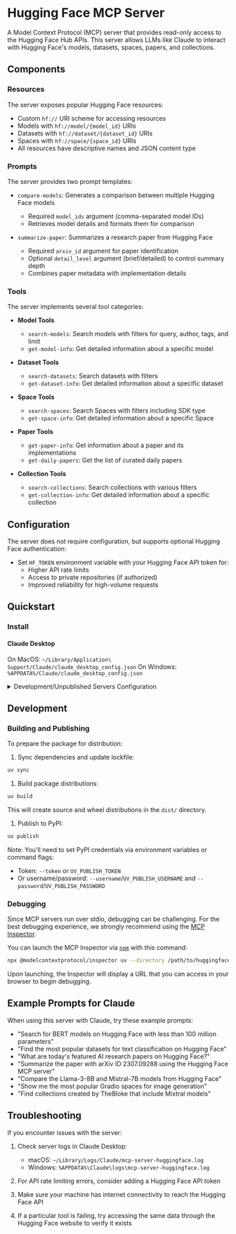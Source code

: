 # Hugging Face MCP Server

A Model Context Protocol (MCP) server that provides read-only access to the Hugging Face Hub APIs. This server allows LLMs like Claude to interact with Hugging Face's models, datasets, spaces, papers, and collections.

## Components

### Resources

The server exposes popular Hugging Face resources:

- Custom `hf://` URI scheme for accessing resources
- Models with `hf://model/{model_id}` URIs
- Datasets with `hf://dataset/{dataset_id}` URIs
- Spaces with `hf://space/{space_id}` URIs
- All resources have descriptive names and JSON content type

### Prompts

The server provides two prompt templates:

- `compare-models`: Generates a comparison between multiple Hugging Face models
  - Required `model_ids` argument (comma-separated model IDs)
  - Retrieves model details and formats them for comparison

- `summarize-paper`: Summarizes a research paper from Hugging Face
  - Required `arxiv_id` argument for paper identification
  - Optional `detail_level` argument (brief/detailed) to control summary depth
  - Combines paper metadata with implementation details

### Tools

The server implements several tool categories:

- **Model Tools**
  - `search-models`: Search models with filters for query, author, tags, and limit
  - `get-model-info`: Get detailed information about a specific model

- **Dataset Tools**
  - `search-datasets`: Search datasets with filters
  - `get-dataset-info`: Get detailed information about a specific dataset

- **Space Tools**
  - `search-spaces`: Search Spaces with filters including SDK type
  - `get-space-info`: Get detailed information about a specific Space

- **Paper Tools**
  - `get-paper-info`: Get information about a paper and its implementations
  - `get-daily-papers`: Get the list of curated daily papers

- **Collection Tools**
  - `search-collections`: Search collections with various filters
  - `get-collection-info`: Get detailed information about a specific collection

## Configuration

The server does not require configuration, but supports optional Hugging Face authentication:

- Set `HF_TOKEN` environment variable with your Hugging Face API token for:
  - Higher API rate limits
  - Access to private repositories (if authorized)
  - Improved reliability for high-volume requests

## Quickstart

### Install

#### Claude Desktop

On MacOS: `~/Library/Application\ Support/Claude/claude_desktop_config.json`
On Windows: `%APPDATA%/Claude/claude_desktop_config.json`

<details>
  <summary>Development/Unpublished Servers Configuration</summary>

  ```json
  "mcpServers": {
    "huggingface": {
      "command": "uv",
      "args": [
        "--directory",
        "/absolute/path/to/huggingface-mcp-server",
        "run",
        "huggingface_mcp_server.py"
      ],
      "env": {
        "HF_TOKEN": "your_token_here"  // Optional
      }
    }
  }
  ```

</details>

## Development

### Building and Publishing

To prepare the package for distribution:

1. Sync dependencies and update lockfile:

```bash
uv sync
```

1. Build package distributions:

```bash
uv build
```

This will create source and wheel distributions in the `dist/` directory.

1. Publish to PyPI:

```bash
uv publish
```

Note: You'll need to set PyPI credentials via environment variables or command flags:

- Token: `--token` or `UV_PUBLISH_TOKEN`
- Or username/password: `--username`/`UV_PUBLISH_USERNAME` and `--password`/`UV_PUBLISH_PASSWORD`

### Debugging

Since MCP servers run over stdio, debugging can be challenging. For the best debugging
experience, we strongly recommend using the [MCP Inspector](https://github.com/modelcontextprotocol/inspector).

You can launch the MCP Inspector via [`npm`](https://docs.npmjs.com/downloading-and-installing-node-js-and-npm) with this command:

```bash
npx @modelcontextprotocol/inspector uv --directory /path/to/huggingface-mcp-server run huggingface_mcp_server.py
```

Upon launching, the Inspector will display a URL that you can access in your browser to begin debugging.

## Example Prompts for Claude

When using this server with Claude, try these example prompts:

- "Search for BERT models on Hugging Face with less than 100 million parameters"
- "Find the most popular datasets for text classification on Hugging Face"
- "What are today's featured AI research papers on Hugging Face?"
- "Summarize the paper with arXiv ID 2307.09288 using the Hugging Face MCP server"
- "Compare the Llama-3-8B and Mistral-7B models from Hugging Face"
- "Show me the most popular Gradio spaces for image generation"
- "Find collections created by TheBloke that include Mixtral models"

## Troubleshooting

If you encounter issues with the server:

1. Check server logs in Claude Desktop:
   - macOS: `~/Library/Logs/Claude/mcp-server-huggingface.log`
   - Windows: `%APPDATA%\Claude\logs\mcp-server-huggingface.log`

2. For API rate limiting errors, consider adding a Hugging Face API token

3. Make sure your machine has internet connectivity to reach the Hugging Face API

4. If a particular tool is failing, try accessing the same data through the Hugging Face website to verify it exists
